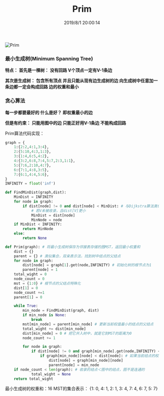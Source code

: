 ﻿---
title: Prim
categories:
- DSA
- Algorithm
- Graph
tags:
- MST
date: 2019/8/1 20:00:14
updated: 2020/12/10 12:00:14
---



![Prim](https://gitee.com/gaoyi-ai/image-bed/raw/master/images/20191108124929234.jpg)

### 最小生成树(Minimum Spanning Tree)
**特点：
首先是一棵树：
没有回路
V个顶点一定有V-1条边**

**其次是生成树：
包含所有顶点
并且只能从现有边生成树的边
向生成树中任意加一条边都一定会构成回路
边的权重和最小**

### 贪心算法
**每一步都要最好的
什么是好？
即权重最小的边**

**但是有约束：
只能用图中的边
只能正好用V-1条边
不能构成回路**

Prim算法代码实现：
```python
graph = {
    1:{2:2,4:1,3:4},
    2:{5:10,4:3,1:3},
    3:{1:4,6:5,4:2},
    4:{3:2,6:8,7:4,5:7,2:3,1:1},
    5:{7:6,2:10,4:7},
    6:{7:1,4:8,3:5},
    7:{6:1,4:4,5:6},
}
INFINITY = float('inf')
```


```python
def FindMinDist(graph,dist):
    MinDist = INFINITY
    for node in graph:
        if dist[node] != 0 and dist[node] < MinDist: # 与Dijkstra算法类似，这里是把dist置为0来表示已收录在MST中
            # 若V未被收录，且dist[V]更小
            MinDist = dist[node]
            MinNode = node
    if MinDist < INFINITY:
        return MinNode
    else:
        return None

def Prim(graph): # 将最小生成树保存为邻接表存储的图MST，返回最小权重和
    dist = {}
    parent = {} # 类似集合，双亲表示法，找到树中结点的父结点
    for node in graph:
        dist[node] = graph[1].get(node,INFINITY) # 初始化树的根节点为1
        parent[node] = 1
    total_wight = 0
    node_count = 0
    mst = {1:0} # 根节点的父结点特殊化
    dist[1] = 0
    node_count +=1
    parent[1] = 0

    while True:
        min_node = FindMinDist(graph, dist)
        if min_node is None:
            break
        mst[min_node] = parent[min_node] # 更新当前权值最小的结点的父结点
        total_wight += dist[min_node]
        dist[min_node] = 0 # 把它并入树中，就是它到MST的距离为0
        node_count += 1

        for node in graph:
            if dist[node] != 0 and graph[min_node].get(node,INFINITY) < INFINITY: # 与Dijkstra算法类似，当前结点的没有入树的邻接结点
                if graph[min_node][node] < dist[node]: # 如果当前结点的权值＜现在它到树根的距离
                    dist[node] = graph[min_node][node]
                    parent[node] = min_node
    if node_count < len(graph): # 收录的结点＜图中的结点，图不是连通的
            total_wight = None
    return total_wight
```

  最小生成树的权重和：16
  MST的集合表示：  {1: 0, 4: 1, 2: 1, 3: 4, 7: 4, 6: 7, 5: 7}
    
